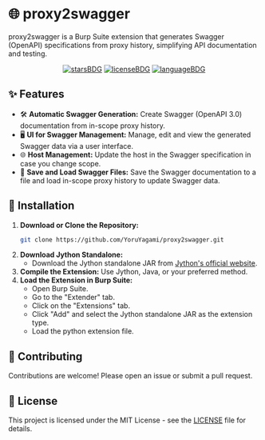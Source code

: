 # 🌐 proxy2swagger

proxy2swagger is a Burp Suite extension that generates Swagger (OpenAPI) specifications from proxy history, simplifying API documentation and testing.

<p align="center">
  <a href="#"><img alt="starsBDG" src="https://img.shields.io/github/stars/YoruYagami/proxy2swagger?style=for-the-badge"></a>
  <a href="#"><img alt="licenseBDG" src="https://img.shields.io/github/license/YoruYagami/proxy2swagger?style=for-the-badge"></a>
  <a href="#"><img alt="languageBDG" src="https://img.shields.io/badge/LANGUAGE-Python3-blue?style=for-the-badge"></a>

## ✨ Features

- 🛠 **Automatic Swagger Generation:** Create Swagger (OpenAPI 3.0) documentation from in-scope proxy history.
- 🖥 **UI for Swagger Management:** Manage, edit and view the generated Swagger data via a user interface.
- 🌐 **Host Management:** Update the host in the Swagger specification in case you change scope.
- 💾 **Save and Load Swagger Files:** Save the Swagger documentation to a file and load in-scope proxy history to update Swagger data.

## 🚀 Installation

1. **Download or Clone the Repository:**
   ```bash
   git clone https://github.com/YoruYagami/proxy2swagger.git
   ```
2. **Download Jython Standalone:**
   - Download the Jython standalone JAR from [Jython's official website](https://www.jython.org/downloads.html).
3. **Compile the Extension:** Use Jython, Java, or your preferred method.
4. **Load the Extension in Burp Suite:**
   - Open Burp Suite.
   - Go to the "Extender" tab.
   - Click on the "Extensions" tab.
   - Click "Add" and select the Jython standalone JAR as the extension type.
   - Load the python extension file.

## 🤝 Contributing

Contributions are welcome! Please open an issue or submit a pull request.

## 📜 License

This project is licensed under the MIT License - see the [LICENSE](LICENSE) file for details.
